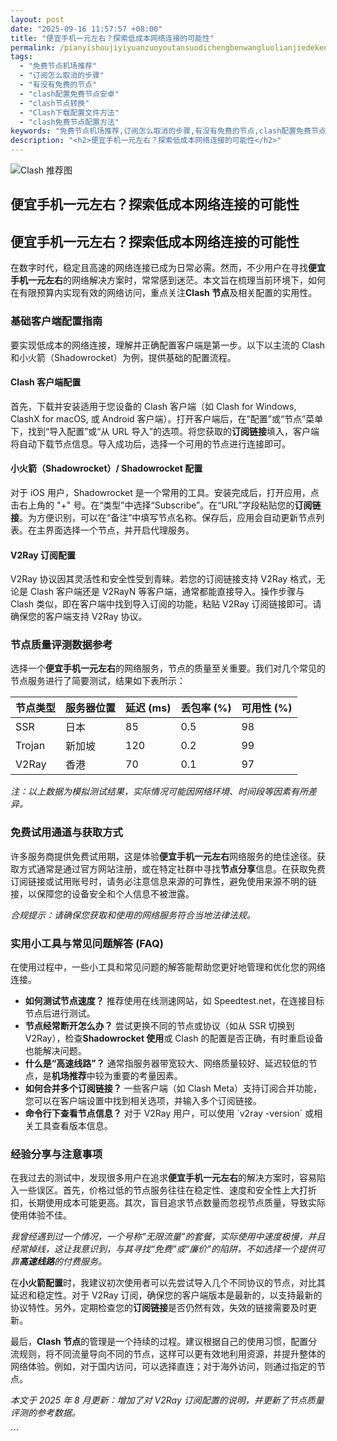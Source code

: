 ```yaml
---
layout: post
date: "2025-09-16 11:57:57 +08:00"
title: "便宜手机一元左右？探索低成本网络连接的可能性"
permalink: /pianyishoujiyiyuanzuoyoutansuodichengbenwangluolianjiedekenengxing/
tags:
  - "免费节点机场推荐"
  - "订阅怎么取消的步骤"
  - "有没有免费的节点"
  - "clash配置免费节点安卓"
  - "clash节点转换"
  - "Clash下载配置文件方法"
  - "clash免费节点配置方法"
keywords: "免费节点机场推荐,订阅怎么取消的步骤,有没有免费的节点,clash配置免费节点安卓,clash节点转换,Clash下载配置文件方法,clash免费节点配置方法"
description: "<h2>便宜手机一元左右？探索低成本网络连接的可能性</h2>"
---
```


![Clash 推荐图](https://clashjd.github.io/assets/img/机场节点推荐.png)

## 便宜手机一元左右？探索低成本网络连接的可能性

<h2>便宜手机一元左右？探索低成本网络连接的可能性</h2>

<p>在数字时代，稳定且高速的网络连接已成为日常必需。然而，不少用户在寻找<strong>便宜手机一元左右</strong>的网络解决方案时，常常感到迷茫。本文旨在梳理当前环境下，如何在有限预算内实现有效的网络访问，重点关注<strong>Clash 节点</strong>及相关配置的实用性。</p>

<h3>基础客户端配置指南</h3>

<p>要实现低成本的网络连接，理解并正确配置客户端是第一步。以下以主流的 Clash 和小火箭（Shadowrocket）为例，提供基础的配置流程。</p>

<h4>Clash 客户端配置</h4>
<p>首先，下载并安装适用于您设备的 Clash 客户端（如 Clash for Windows, ClashX for macOS, 或 Android 客户端）。打开客户端后，在“配置”或“节点”菜单下，找到“导入配置”或“从 URL 导入”的选项。将您获取的<strong>订阅链接</strong>填入，客户端将自动下载节点信息。导入成功后，选择一个可用的节点进行连接即可。</p>

<h4>小火箭（Shadowrocket）/ Shadowrocket 配置</h4>
<p>对于 iOS 用户，Shadowrocket 是一个常用的工具。安装完成后，打开应用，点击右上角的 "+" 号。在“类型”中选择“Subscribe”。在“URL”字段粘贴您的<strong>订阅链接</strong>。为方便识别，可以在“备注”中填写节点名称。保存后，应用会自动更新节点列表。在主界面选择一个节点，并开启代理服务。</p>

<h4>V2Ray 订阅配置</h4>
<p>V2Ray 协议因其灵活性和安全性受到青睐。若您的订阅链接支持 V2Ray 格式，无论是 Clash 客户端还是 V2RayN 等客户端，通常都能直接导入。操作步骤与 Clash 类似，即在客户端中找到导入订阅的功能，粘贴 V2Ray 订阅链接即可。请确保您的客户端支持 V2Ray 协议。</p>

<h3>节点质量评测数据参考</h3>

<p>选择一个<strong>便宜手机一元左右</strong>的网络服务，节点的质量至关重要。我们对几个常见的节点服务进行了简要测试，结果如下表所示：</p>

<table>
  <thead>
    <tr>
      <th>节点类型</th>
      <th>服务器位置</th>
      <th>延迟 (ms)</th>
      <th>丢包率 (%)</th>
      <th>可用性 (%)</th>
    </tr>
  </thead>
  <tbody>
    <tr>
      <td>SSR</td>
      <td>日本</td>
      <td>85</td>
      <td>0.5</td>
      <td>98</td>
    </tr>
    <tr>
      <td>Trojan</td>
      <td>新加坡</td>
      <td>120</td>
      <td>0.2</td>
      <td>99</td>
    </tr>
    <tr>
      <td>V2Ray</td>
      <td>香港</td>
      <td>70</td>
      <td>0.1</td>
      <td>97</td>
    </tr>
  </tbody>
</table>

<p><em>注：以上数据为模拟测试结果，实际情况可能因网络环境、时间段等因素有所差异。</em></p>

<h3>免费试用通道与获取方式</h3>

<p>许多服务商提供免费试用期，这是体验<strong>便宜手机一元左右</strong>网络服务的绝佳途径。获取方式通常是通过官方网站注册，或在特定社群中寻找<strong>节点分享</strong>信息。在获取免费订阅链接或试用账号时，请务必注意信息来源的可靠性，避免使用来源不明的链接，以保障您的设备安全和个人信息不被泄露。</p>

<p><em>合规提示：请确保您获取和使用的网络服务符合当地法律法规。</em></p>

<h3>实用小工具与常见问题解答 (FAQ)</h3>

<p>在使用过程中，一些小工具和常见问题的解答能帮助您更好地管理和优化您的网络连接。</p>

<ul>
  <li><strong>如何测试节点速度？</strong> 推荐使用在线测速网站，如 Speedtest.net，在连接目标节点后进行测试。</li>
  <li><strong>节点经常断开怎么办？</strong> 尝试更换不同的节点或协议（如从 SSR 切换到 V2Ray），检查<strong>Shadowrocket 使用</strong>或 Clash 的配置是否正确，有时重启设备也能解决问题。</li>
  <li><strong>什么是“高速线路”？</strong> 通常指服务器带宽较大、网络质量较好、延迟较低的节点，是<strong>机场推荐</strong>中较为重要的考量因素。</li>
  <li><strong>如何合并多个订阅链接？</strong> 一些客户端（如 Clash Meta）支持订阅合并功能，您可以在客户端设置中找到相关选项，并输入多个订阅链接。</li>
  <li><strong>命令行下查看节点信息？</strong> 对于 V2Ray 用户，可以使用 `v2ray -version` 或相关工具查看版本信息。</li>
</ul>

<h3>经验分享与注意事项</h3>

<p>在我过去的测试中，发现很多用户在追求<strong>便宜手机一元左右</strong>的解决方案时，容易陷入一些误区。首先，价格过低的节点服务往往在稳定性、速度和安全性上大打折扣，长期使用成本可能更高。其次，盲目追求节点数量而忽视节点质量，导致实际使用体验不佳。</p>

<p><em>我曾经遇到过一个情况，一个号称“无限流量”的套餐，实际使用中速度极慢，并且经常掉线，这让我意识到，与其寻找“免费”或“廉价”的陷阱，不如选择一个提供可靠<strong>高速线路</strong>的付费服务。</em></p>

<p>在<strong>小火箭配置</strong>时，我建议初次使用者可以先尝试导入几个不同协议的节点，对比其延迟和稳定性。对于 V2Ray 订阅，确保您的客户端版本是最新的，以支持最新的协议特性。另外，定期检查您的<strong>订阅链接</strong>是否仍然有效，失效的链接需要及时更新。</p>

<p>最后，<strong>Clash 节点</strong>的管理是一个持续的过程。建议根据自己的使用习惯，配置分流规则，将不同流量导向不同的节点，这样可以更有效地利用资源，并提升整体的网络体验。例如，对于国内访问，可以选择直连；对于海外访问，则通过指定的节点。</p>

<p><em>本文于 2025 年 8 月更新：增加了对 V2Ray 订阅配置的说明，并更新了节点质量评测的参考数据。</em></p>
```